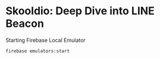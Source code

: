 # Skooldio: Deep Dive into LINE Beacon

Starting Firebase Local Emulator

```sh
firebase emulators:start
```
